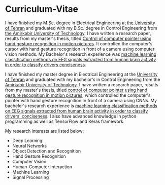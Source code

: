 # Curriculum-Vitae

I have finished my M.Sc. degree in Electrical Engineering at [the University of Tehran](https://ut.ac.ir/en) and graduated with my B.Sc. degree in Control Engineering from [the Amirkabir University of Technology](https://aut.ac.ir/en). I have written a research paper, results from my master's thesis, titled [Control of computer pointer using hand gesture recognition in motion pictures](https://github.com/Youlenda/Mouse-using-hand-gesture-recognition-). It controlled the computer's cursor with hand gesture recognition in front of a camera using computer vision methods. My Bachelor's research experience was [machine learning classification methods on EEG signals extracted from human brain activity in order to classify drivers conciseness](https://github.com/Youlenda/Driver-s-consciousness-level-analysis-using-EEG-signals). 


I  have finished my master degree in Electrical Engineering at the [University of Tehran](https://ut.ac.ir/en) and graduated with my bachelor's in Control Engineering from the [Amirkabir University of Technology](https://aut.ac.ir/en). I have written a research paper, results from my master's thesis, titled [control of computer pointer using hand gesture recognition in motion pictures](https://github.com/Youlenda/Mouse-using-hand-gesture-recognition-), which controlled the computer's pointer with hand gesture recognition in front of a camera using CNNs. My bachelor's research experience is [machine learning classification methods on EEG signals extracted from human brain activity in order to classify drivers' conciseness](https://github.com/Youlenda/Driver-s-consciousness-level-analysis-using-EEG-signals). I also have advanced knowledge in python programming as well as TensorFlow and Keras framework.

My research interests are listed below:

* Deep Learning
* Neural Networks
* Object Detection and Recognition
* Hand Gesture Recognition
* Computer Vision
* Human-Computer Interaction
* Machine Learning
* Signal Processing
